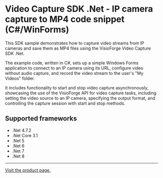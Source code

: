 ﻿# Video Capture SDK .Net - IP camera capture to MP4 code snippet (C#/WinForms)

This SDK sample demonstrates how to capture video streams from IP cameras and save them as MP4 files using the VisioForge Video Capture SDK .Net.

The example code, written in C#, sets up a simple Windows Forms application to connect to an IP camera using its URL, configure video without audio capture, and record the video stream to the user's "My Videos" folder.

It includes functionality to start and stop video capture asynchronously, showcasing the use of the VisioForge API for video capture tasks, including setting the video source to an IP camera, specifying the output format, and controlling the capture session with start and stop methods.

## Supported frameworks

* .Net 4.7.2
* .Net Core 3.1
* .Net 5
* .Net 6
* .Net 7
* .Net 8

---

[Visit the product page.](https://www.visioforge.com/video-capture-sdk-net)
